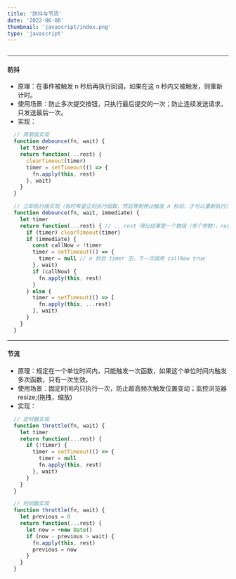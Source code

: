 ```yaml
---
title: '防抖与节流'
date: '2022-06-08'
thumbnail: 'javascript/index.png'
type: 'javascript'
---
```

```toc
```
---
#### 防抖
- 原理：在事件被触发 n 秒后再执行回调，如果在这 n 秒内又被触发，则重新计时。
- 使用场景：防止多次提交按钮，只执行最后提交的一次；防止连续发送请求，只发送最后一次。
- 实现：
```js
  // 简易版实现
  function debounce(fn, wait) {
    let timer
    return function(...rest) {
      clearTimeout(timer)
      timer = setTimeout(() => {
        fn.apply(this, rest)
      }, wait)
    }
  }

  // 立即执行版实现（有时希望立刻执行函数，然后等到停止触发 n 秒后，才可以重新执行）
  function debounce(fn, wait, immediate) {
    let timer
    return function(...rest) { // ...rest 得出结果是一个数组（多个参数），rest 是单项
      if (timer) clearTimeout(timer)
      if (immediate) {
        const callNow = !timer
        timer = setTimeout(() => {
          timer = null // n 秒后 timer 空，下一次调用 callNow true
        }, wait)
        if (callNow) {
          fn.apply(this, rest)
        }
      } else {
        timer = setTimeout(() => [
          fn.apply(this, ...rest)
        ], wait)
      }
    }
  }
```

---

#### 节流
- 原理：规定在一个单位时间内，只能触发一次函数，如果这个单位时间内触发多次函数，只有一次生效。
- 使用场景：固定时间内只执行一次，防止超高频次触发位置变动；监控浏览器 resize;(拖拽，缩放)
- 实现：
```js
  // 定时器实现
  function throttle(fn, wait) {
    let timer
    return function(...rest) {
      if (!timer) {
        timer = setTimeout(() => {
          timer = null
          fn.apply(this, rest)
        }, wait)
      }
    }
  }

  // 时间戳实现
  function throttle(fn, wait) {
    let previous = 0
    return function(...rest) {
      let now = +new Date()
      if (now - previous > wait) {
        fn.apply(this, rest)
        previous = now
      }
    }
  }
```